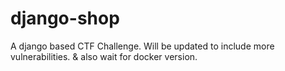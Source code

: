 # django-shop
A django based CTF Challenge. Will be updated to include more vulnerabilities. & also wait for docker version.
